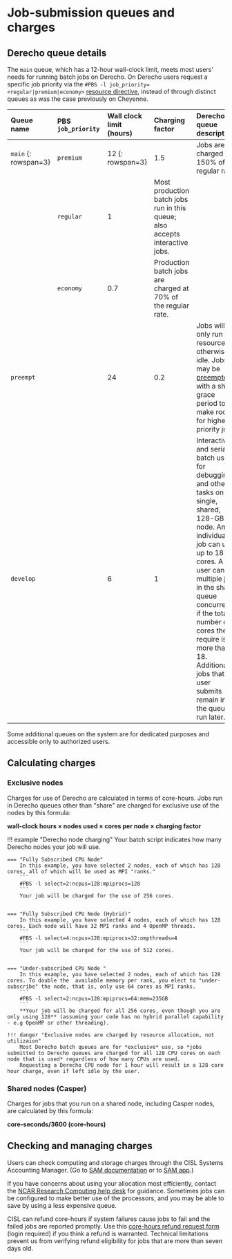 
# Job-submission queues and charges



## Derecho queue details
The `main` queue, which has a 12-hour wall-clock limit, meets most users' needs for running batch jobs on Derecho.  On Derecho users request a specific job priority via the `#PBS -l job_priority=<regular|premium|economy>` [resource directive](./job-scripts/index.md#common-pbs-directives), instead of through distinct queues as was the case previously on Cheyenne.

|**Queue name**      |<div style="width:100px">PBS<br>`job_priority`</div> |**Wall clock limit (hours)**|**Charging factor**|**Derecho queue description**|
| :-                 | :-           | :-                         | :-                             | :-                |
|`main` {: rowspan=3}|`premium`     |12 {: rowspan=3}            |1.5|Jobs are charged at 150% of the regular rate.|
                     |`regular`                                  |1  |Most production batch jobs run in this queue; also accepts interactive jobs.|
                     |`economy`                                  |0.7|Production batch jobs are charged at 70% of the regular rate.|
|`preempt`           |              |24                          |0.2|Jobs will only run on resources otherwise idle.  Jobs may be [preempted](./preemption.md) with a short grace period to make room for higher priority jobs. |
|`develop`           |              |6                           |1  |Interactive and serial batch use for debugging and other tasks on a single, shared, 128-GB node. An individual job can use up to 18 cores. A user can run multiple jobs in the share queue concurrently if the total number of cores they require is no more than 18. Additional jobs that the user submits remain in the queue to run later.|


Some additional queues on the system are for dedicated purposes and accessible only to authorized users.

## Calculating charges

### Exclusive nodes
Charges for use of Derecho are calculated in terms of core-hours. Jobs run in Derecho queues other than "share" are charged for exclusive use of the nodes by this formula:

**wall-clock hours × nodes used × cores per node × charging factor**


!!! example "Derecho node charging"
    Your batch script indicates how many Derecho nodes your job will use.

    === "Fully Subscribed CPU Node"
        In this example, you have selected 2 nodes, each of which has 128 cores, all of which will be used as MPI "ranks."
        ```
        #PBS -l select=2:ncpus=128:mpiprocs=128
        ```
        Your job will be charged for the use of 256 cores.


    === "Fully Subscribed CPU Node (Hybrid)"
        In this example, you have selected 4 nodes, each of which has 128 cores. Each node will have 32 MPI ranks and 4 OpenMP threads.
        ```
        #PBS -l select=4:ncpus=128:mpiprocs=32:ompthreads=4
        ```
        Your job will be charged for the use of 512 cores.


    === "Under-subscribed CPU Node "
        In this example, you have selected 2 nodes, each of which has 128 cores. To double the  available memory per rank, you elect to "under-subscribe" the node, that is, only use 64 cores as MPI ranks.
        ```
        #PBS -l select=2:ncpus=128:mpiprocs=64:mem=235GB
        ```
        **Your job will be charged for all 256 cores, even though you are only using 128** (assuming your code has no hybrid parallel capability - e.g OpenMP or other threading).

    !!! danger "Exclusive nodes are charged by resource allocation, not utilizaion"
        Most Derecho batch queues are for *exclusive* use, so *jobs submitted to Derecho queues are charged for all 128 CPU cores on each node that is used* regardless of how many CPUs are used.
        Requesting a Derecho CPU node for 1 hour will result in a 128 core hour charge, even if left idle by the user.

### Shared nodes (Casper)
Charges for jobs that you run on a shared node, including Casper nodes, are calculated by this formula:

**core-seconds/3600 (core-hours)**

## Checking and managing charges
Users can check computing and storage charges through the CISL Systems Accounting Manager. (Go to [SAM documentation](../getting-started/accounts/systems-accounting-manager.md) or to [SAM app](https://sam.ucar.edu/app/home).)

If you have concerns about using your allocation most efficiently, contact the [NCAR Research Computing help desk](https://rchelp.ucar.edu/) for guidance. Sometimes jobs can be configured to make better use of the processors, and you may be able to save by using a less expensive queue.

CISL can refund core-hours if system failures cause jobs to fail and the failed jobs are reported promptly. Use this [core-hours refund request form](https://helpdesk.ucar.edu/plugins/servlet/desk/portal/3/create/42) (login required) if you think a refund is warranted. Technical limitations prevent us from verifying refund eligibility for jobs that are more than seven days old.
